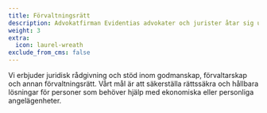 ```yaml
---
title: Förvaltningsrätt
description: Advokatfirman Evidentias advokater och jurister åtar sig uppdrag som offentligt biträde. Våra advokater och jurister har lång erfarenhet av rådgivning inom asylrätt och migrationsrätt. Vi har även lång erfarenhet av tvångsmål såsom LVU, LVM, LPT och LRV m.m.
weight: 3
extra:
  icon: laurel-wreath
exclude_from_cms: false
---
```


Vi erbjuder juridisk rådgivning och stöd inom godmanskap, förvaltarskap och annan förvaltningsrätt. Vårt mål är att säkerställa rättssäkra och hållbara lösningar för personer som behöver hjälp med ekonomiska eller personliga angelägenheter.
